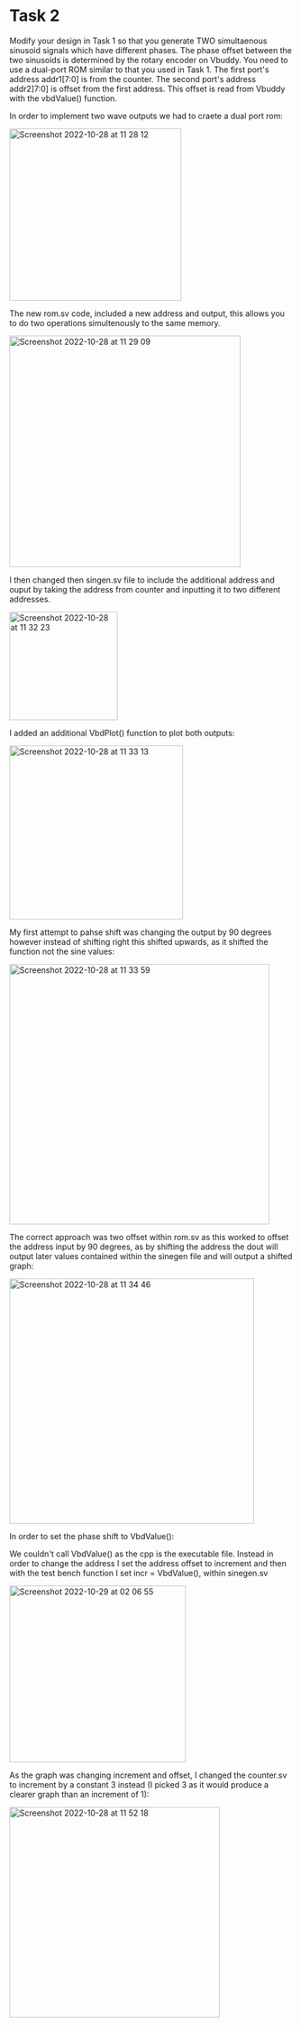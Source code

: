 # Task 2 

Modify your design in Task 1 so that you generate TWO simultaenous sinusoid signals which have different phases. The phase offset between the two sinusoids is determined by the rotary encoder on Vbuddy. You need to use a dual-port ROM similar to that you used in Task 1. The first port's address addr1[7:0] is from the counter. The second port's address addr2]7:0] is offset from the first address. This offset is read from Vbuddy with the vbdValue() function.

In order to implement two wave outputs we had to craete a dual port rom:

<img width="305" alt="Screenshot 2022-10-28 at 11 28 12" src="https://user-images.githubusercontent.com/115703122/198566300-3cc8dd6d-4acb-4b55-9d02-3d25b37227e2.png">

The new rom.sv code, included a new address and output, this allows you to do two operations simultenously to the same memory. 

<img width="410" alt="Screenshot 2022-10-28 at 11 29 09" src="https://user-images.githubusercontent.com/115703122/198566508-40de535a-48bb-4585-8ff0-eda2619625e6.png">

I then changed then singen.sv file to include the additional address and ouput by taking the address from counter and inputting it to two different addresses.

<img width="192" alt="Screenshot 2022-10-28 at 11 32 23" src="https://user-images.githubusercontent.com/115703122/198567141-bc4d69ad-04d0-49c4-ab2b-1deb9fe696f0.png">

I added an additional VbdPlot() function to plot both outputs:

<img width="308" alt="Screenshot 2022-10-28 at 11 33 13" src="https://user-images.githubusercontent.com/115703122/198567297-8bf958be-6e96-4514-ac7a-51989dd95e48.png">

My first attempt to pahse shift was changing the output by 90 degrees however instead of shifting right this shifted upwards, as it shifted the function not the sine values:

<img width="461" alt="Screenshot 2022-10-28 at 11 33 59" src="https://user-images.githubusercontent.com/115703122/198567451-a50dd1af-f61a-4124-b8f5-08d7443db702.png">

The correct approach was two offset within rom.sv as this worked to offset the address input by 90 degrees, as by shifting the address the dout will output later values contained within the sinegen file and will output a shifted graph:

<img width="434" alt="Screenshot 2022-10-28 at 11 34 46" src="https://user-images.githubusercontent.com/115703122/198567584-6d589a03-4e96-4b98-9cfe-b1dd6bf690d8.png">

In order to set the phase shift to VbdValue():

We couldn't call VbdValue() as the cpp is the executable file. Instead in order to change the address I set the address offset to increment and then with the test bench function I set incr = VbdValue(), within sinegen.sv

<img width="313" alt="Screenshot 2022-10-29 at 02 06 55" src="https://user-images.githubusercontent.com/115703122/198754956-c58ebf2d-9d0f-4f39-977b-34b7962c0e06.png">

As the graph was changing increment and offset, I changed the counter.sv to increment by a constant 3 instead (I picked 3 as it would produce a clearer graph than an increment of 1):

<img width="373" alt="Screenshot 2022-10-28 at 11 52 18" src="https://user-images.githubusercontent.com/115703122/198570616-dd25f21e-6f3b-4beb-aa38-9b96ffd4688a.png">





